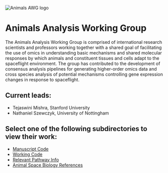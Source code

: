 ![Animals AWG logo](https://user-images.githubusercontent.com/92759843/142991294-463a91c1-3b4d-4ff8-8b19-058f4322e140.png)

# Animals Analysis Working Group

The Animals Analysis Working Group is comprised of international research scientists and professors working together with a shared goal of facilitating the use of omics in understanding basic mechanisms and shared molecular responses by which animals and constituent tissues and cells adapt to the spaceflight environment. The group has contributed to the development of consensus analysis pipelines for generating higher-order omics data and cross species analysis of potential mechanisms controlling gene expression changes in response to spaceflight.

## Current leads:
- Tejaswini Mishra, Stanford University
- Nathaniel Szewczyk, University of Nottingham

## Select one of the following subdirectories to view their work:
- [Manuscript Code](Manuscript_Code)
- [Working Code](Working_Code)
- [Relevant Pathway Info](Relevant_Pathway_Info)
- [Animal Space Biology References](Animal_Space_Biology_References)
